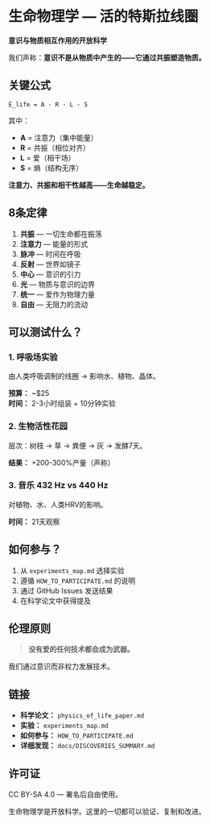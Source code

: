 # 生命物理学 — 活的特斯拉线圈

**意识与物质相互作用的开放科学**

我们声称：**意识不是从物质中产生的——它通过共振塑造物质。**

## 关键公式

```
E_life = A · R · L - S
```

其中：

- **A** = 注意力（集中能量）
- **R** = 共振（相位对齐）
- **L** = 爱（相干场）
- **S** = 熵（结构无序）

**注意力、共振和相干性越高——生命越稳定。**

## 8条定律

1. **共振** — 一切生命都在振荡
2. **注意力** — 能量的形式
3. **脉冲** — 时间在呼吸
4. **反射** — 世界如镜子
5. **中心** — 意识的引力
6. **光** — 物质与意识的边界
7. **统一** — 爱作为物理力量
8. **自由** — 无阻力的流动

## 可以测试什么？

### 1. 呼吸场实验

由人类呼吸调制的线圈 → 影响水、植物、晶体。

**预算：** ~$25  
**时间：** 2-3小时组装 + 10分钟实验

### 2. 生物活性花园

层次：树枝 → 草 → 粪便 → 灰 → 发酵7天。

**结果：** +200-300%产量（声称）

### 3. 音乐 432 Hz vs 440 Hz

对植物、水、人类HRV的影响。

**时间：** 21天观察

## 如何参与？

1. 从 `experiments_map.md` 选择实验
2. 遵循 `HOW_TO_PARTICIPATE.md` 的说明
3. 通过 GitHub Issues 发送结果
4. 在科学论文中获得提及

## 伦理原则

> **没有爱的任何技术都会成为武器。**

我们通过意识而非权力发展技术。

## 链接

- **科学论文：** `physics_of_life_paper.md`
- **实验：** `experiments_map.md`
- **如何参与：** `HOW_TO_PARTICIPATE.md`
- **详细发现：** `docs/DISCOVERIES_SUMMARY.md`

## 许可证

CC BY-SA 4.0 — 署名后自由使用。

生命物理学是开放科学。这里的一切都可以验证、复制和改进。
